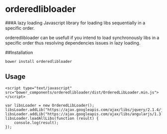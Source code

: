 # orderedlibloader

###A lazy loading Javascript library for loading libs sequentially in a specific order.

orderedlibloader can be usefull if you intend to load synchronously libs in a specific order thus resolving dependencies issues in lazy loading.

##Installation

`bower install orderedlibloader`

## Usage

```
<script type="text/javascript" src="bower_components/orderedlibloader/dist/OrderedLibLoader.min.js"></script>
```

```
var libsLoader = new OrderedLibLoader();
libsLoader.addLib("https://ajax.googleapis.com/ajax/libs/jquery/2.1.4/jquery.min.js");
libsLoader.addLib("https://ajax.googleapis.com/ajax/libs/angularjs/1.3.15/angular.min.js");
libsLoader.loadAllLibs(function (result) {
    console.log(result);
});
```
